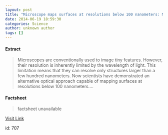 ```yaml
---
layout: post
title: "Microscope maps surfaces at resolutions below 100 nanometers: Microparticles get the whole picture"
date: 2014-06-19 18:59:30
categories: Science
author: unknown author
tags: []
---
```



#### Extract
>Microscopes are conventionally used to image tiny features. However, their resolution is inherently limited by the wavelength of light. This limitation means that they can resolve only structures larger than a few hundred nanometers. Now scientists have demonstrated an alternative optical approach capable of mapping surfaces at resolutions below 100 nanometers....

#### Factsheet
>factsheet unavailable

[Visit Link](http://feeds.sciencedaily.com/~r/sciencedaily/~3/7oPCZYqVMQ8/140619145930.htm)

id:     707


